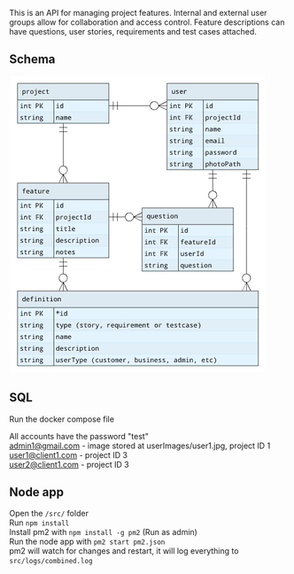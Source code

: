 This is an API for managing project features. Internal and external user groups allow for collaboration and access control. Feature descriptions can have questions, user stories, requirements and test cases attached.

## Schema

<img alt="schema" src="./schema.png">

## SQL
Run the docker compose file   
   
All accounts have the password "test"   
admin1@gmail.com - image stored at userImages/user1.jpg, project ID 1   
user1@client1.com - project ID 3   
user2@client1.com - project ID 3   
   
## Node app
Open the `/src/` folder    
Run `npm install`    
Install pm2 with `npm install -g pm2` (Run as admin)    
Run the node app with `pm2 start pm2.json`    
pm2 will watch for changes and restart, it will log everything to `src/logs/combined.log`    